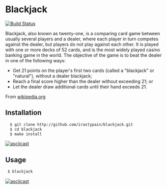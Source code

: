 # Blackjack

[![Build Status](https://travis-ci.org/irastypain/blackjack.svg?branch=master)](https://travis-ci.org/irastypain/blackjack)

Blackjack, also known as twenty-one, is a comparing card game between usually several players and a dealer, where each player in turn competes against the dealer, but players do not play against each other. It is played with one or more decks of 52 cards, and is the most widely played casino banking game in the world. The objective of the game is to beat the dealer in one of the following ways:

  - Get 21 points on the player's first two cards (called a "blackjack" or "natural"), without a dealer blackjack;
  - Reach a final score higher than the dealer without exceeding 21; or
  - Let the dealer draw additional cards until their hand exceeds 21.

From [wikipedia.org](https://en.wikipedia.org/wiki/Blackjack)

## Installation

```bash
  $ git clone http://github.com/irastypain/blackjack.git
  $ cd blackjack
  $ make install
```

[![asciicast](https://asciinema.org/a/q9IA6GY5MIvNWBhSwpmjhUK5X.png)](https://asciinema.org/a/q9IA6GY5MIvNWBhSwpmjhUK5X)

## Usage

```bash
 $ blackjack
```

[![asciicast](https://asciinema.org/a/hPK1na0dUlTSJS7lFyAFpXnWH.png)](https://asciinema.org/a/hPK1na0dUlTSJS7lFyAFpXnWH)

